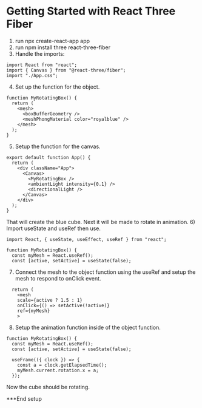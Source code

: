 # Getting Started with React Three Fiber

1) run npx create-react-app app
2) run npm install three react-three-fiber
3) Handle the imports:
```React
import React from "react";
import { Canvas } from "@react-three/fiber";
import "./App.css";
```
4) Set up the function for the object.
```React
function MyRotatingBox() {
  return (
    <mesh>
      <boxBufferGeometry />
      <meshPhongMaterial color="royalblue" />
    </mesh>
  );
}
```
5) Setup the function for the canvas.
```React
export default function App() {
  return (
    <div className="App">
      <Canvas>
        <MyRotatingBox />
        <ambientLight intensity={0.1} />
        <directionalLight />
      </Canvas>
    </div>
  );
}
```
That will create the blue cube. Next it will be made to rotate in animation. 
6) Import useState and useRef then use.
```React
import React, { useState, useEffect, useRef } from "react";

function MyRotatingBox() {
  const myMesh = React.useRef();
  const [active, setActive] = useState(false);
```
7) Connect the mesh to the object function using the useRef and setup the mesh to respond to onClick event.
```React
  return (
    <mesh
    scale={active ? 1.5 : 1}
    onClick={() => setActive(!active)}
    ref={myMesh}
    >
```
8) Setup the animation function inside of the object function.
```React
function MyRotatingBox() {
  const myMesh = React.useRef();
  const [active, setActive] = useState(false);

  useFrame(({ clock }) => {
    const a = clock.getElapsedTime();
    myMesh.current.rotation.x = a;
  });
```

Now the cube should be rotating. 

***End setup





